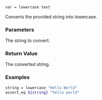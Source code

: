 ```sh
var = lowercase text
```

Converts the provided string into lowercase.

### Parameters

The string to convert.

### Return Value

The converted string.

### Examples

```sh
string = lowercase "Hello World"
assert_eq ${string} "hello world"
```

